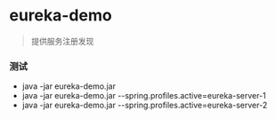# eureka-demo
> 提供服务注册发现

### 测试
* java -jar eureka-demo.jar
* java -jar eureka-demo.jar --spring.profiles.active=eureka-server-1
* java -jar eureka-demo.jar --spring.profiles.active=eureka-server-2